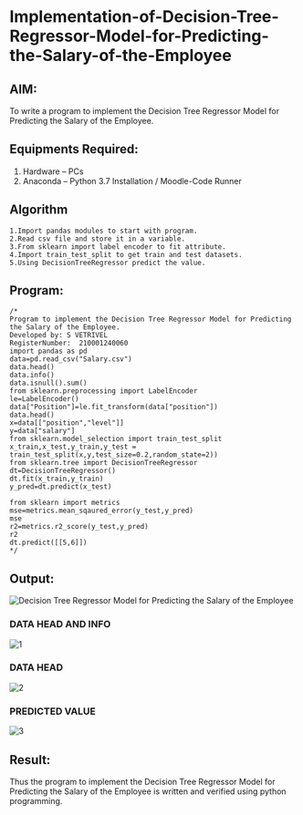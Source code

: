 # Implementation-of-Decision-Tree-Regressor-Model-for-Predicting-the-Salary-of-the-Employee

## AIM:
To write a program to implement the Decision Tree Regressor Model for Predicting the Salary of the Employee.

## Equipments Required:
1. Hardware – PCs
2. Anaconda – Python 3.7 Installation / Moodle-Code Runner

## Algorithm
~~~
1.Import pandas modules to start with program.
2.Read csv file and store it in a variable.
3.From sklearn import label encoder to fit attribute.
4.Import train_test_split to get train and test datasets.
5.Using DecisionTreeRegressor predict the value.
~~~
## Program:
```
/*
Program to implement the Decision Tree Regressor Model for Predicting the Salary of the Employee.
Developed by: S VETRIVEL
RegisterNumber:  210001240060
import pandas as pd
data=pd.read_csv("Salary.csv")
data.head()
data.info()
data.isnull().sum()
from sklearn.preprocessing import LabelEncoder
le=LabelEncoder()
data["Position"]=le.fit_transform(data["position"])
data.head()
x=data[["position","level"]]
y=data["salary"]
from sklearn.model_selection import train_test_split
x_train,x_test,y_train,y_test = train_test_split(x,y,test_size=0.2,random_state=2))
from sklearn.tree import DecisionTreeRegressor
dt=DecisionTreeRegressor()
dt.fit(x_train,y_train)
y_pred=dt.predict(x_test)

from sklearn import metrics
mse=metrics.mean_sqaured_error(y_test,y_pred)
mse
r2=metrics.r2_score(y_test,y_pred)
r2
dt.predict([[5,6]])
*/
```

## Output:
![Decision Tree Regressor Model for Predicting the Salary of the Employee](sam.png)
### DATA HEAD AND INFO
![1](https://user-images.githubusercontent.com/95363138/174317296-a9bde9f7-10e9-4e40-b7fb-6da1c9b4413c.png)

### DATA HEAD
![2](https://user-images.githubusercontent.com/95363138/174317312-99946c0e-f3a9-40f9-98f8-f26310a86ddf.png)

### PREDICTED VALUE
![3](https://user-images.githubusercontent.com/95363138/174317336-945adcc5-01ec-41e0-a8fe-516d08728a4c.png)

## Result:
Thus the program to implement the Decision Tree Regressor Model for Predicting the Salary of the Employee is written and verified using python programming.
